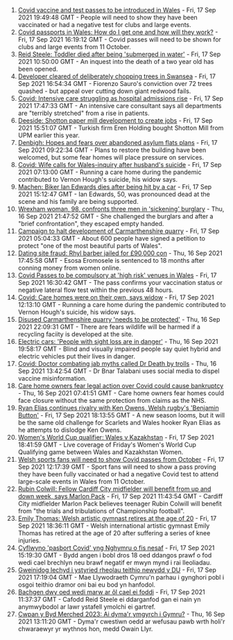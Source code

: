 1. [Covid vaccine and test passes to be introduced in Wales](https://www.bbc.co.uk/news/uk-wales-politics-58596128?at_medium=RSS&at_campaign=KARANGA) - Fri, 17 Sep 2021 19:49:48 GMT - People will need to show they have been vaccinated or had a negative test for clubs and large events.
2. [Covid passports in Wales: How do I get one and how will they work?](https://www.bbc.co.uk/news/uk-wales-politics-58600373?at_medium=RSS&at_campaign=KARANGA) - Fri, 17 Sep 2021 16:19:12 GMT - Covid passes will need to be shown for clubs and large events from 11 October.
3. [Reid Steele: Toddler died after being 'submerged in water'](https://www.bbc.co.uk/news/uk-wales-58596394?at_medium=RSS&at_campaign=KARANGA) - Fri, 17 Sep 2021 10:50:00 GMT - An inquest into the death of a two year old has been opened.
4. [Developer cleared of deliberately chopping trees in Swansea](https://www.bbc.co.uk/news/uk-wales-58601981?at_medium=RSS&at_campaign=KARANGA) - Fri, 17 Sep 2021 16:54:34 GMT - Fiorenzo Sauro's conviction over 72 trees quashed - but appeal over cutting down giant redwood fails.
5. [Covid: Intensive care struggling as hospital admissions rise](https://www.bbc.co.uk/news/uk-wales-58602523?at_medium=RSS&at_campaign=KARANGA) - Fri, 17 Sep 2021 17:47:33 GMT - An intensive care consultant says all departments are "terribly stretched" from a rise in patients.
6. [Deeside: Shotton paper mill development to create jobs](https://www.bbc.co.uk/news/uk-wales-58602521?at_medium=RSS&at_campaign=KARANGA) - Fri, 17 Sep 2021 15:51:07 GMT - Turkish firm Eren Holding bought Shotton Mill from UPM earlier this year.
7. [Denbigh: Hopes and fears over abandoned asylum flats plans](https://www.bbc.co.uk/news/uk-wales-58591446?at_medium=RSS&at_campaign=KARANGA) - Fri, 17 Sep 2021 09:22:34 GMT - Plans to restore the building have been welcomed, but some fear homes will place pressure on services.
8. [Covid: Wife calls for Wales-inquiry after husband's suicide](https://www.bbc.co.uk/news/uk-wales-58589219?at_medium=RSS&at_campaign=KARANGA) - Fri, 17 Sep 2021 07:13:00 GMT - Running a care home during the pandemic contributed to Vernon Hough's suicide, his widow says.
9. [Machen: Biker Ian Edwards dies after being hit by a car](https://www.bbc.co.uk/news/uk-wales-58600597?at_medium=RSS&at_campaign=KARANGA) - Fri, 17 Sep 2021 15:12:47 GMT - Ian Edwards, 50, was pronounced dead at the scene and his family are being supported.
10. [Wrexham woman, 98, confronts three men in 'sickening' burglary](https://www.bbc.co.uk/news/uk-wales-58562143?at_medium=RSS&at_campaign=KARANGA) - Thu, 16 Sep 2021 21:47:52 GMT - She challenged the burglars and after a "brief confrontation", they escaped empty handed.
11. [Campaign to halt development of Carmarthenshire quarry](https://www.bbc.co.uk/news/uk-wales-58586624?at_medium=RSS&at_campaign=KARANGA) - Fri, 17 Sep 2021 05:04:33 GMT - About 600 people have signed a petition to protect "one of the most beautiful parts of Wales".
12. [Dating site fraud: Rhyl barber jailed for £90,000 con](https://www.bbc.co.uk/news/uk-wales-58588703?at_medium=RSS&at_campaign=KARANGA) - Thu, 16 Sep 2021 17:45:58 GMT - Esosa Eromosele is sentenced to 18 months after conning money from women online.
13. [Covid Passes to be compulsory at 'high risk' venues in Wales](https://www.bbc.co.uk/news/uk-wales-58595008?at_medium=RSS&at_campaign=KARANGA) - Fri, 17 Sep 2021 16:30:42 GMT - The pass confirms your vaccination status or negative lateral flow test within the previous 48 hours.
14. [Covid: Care homes were on their own, says widow](https://www.bbc.co.uk/news/uk-wales-58596307?at_medium=RSS&at_campaign=KARANGA) - Fri, 17 Sep 2021 12:13:10 GMT - Running a care home during the pandemic contributed to Vernon Hough's suicide, his widow says.
15. [Disused Carmarthenshire quarry 'needs to be protected'](https://www.bbc.co.uk/news/uk-wales-58586625?at_medium=RSS&at_campaign=KARANGA) - Thu, 16 Sep 2021 22:09:31 GMT - There are fears wildlife will be harmed if a recycling faciity is developed at the site.
16. [Electric cars: 'People with sight loss are in danger'](https://www.bbc.co.uk/news/uk-wales-58588704?at_medium=RSS&at_campaign=KARANGA) - Thu, 16 Sep 2021 19:58:17 GMT - Blind and visually impaired people say quiet hybrid and electric vehicles put their lives in danger.
17. [Covid: Doctor combating jab myths called Dr Death by trolls](https://www.bbc.co.uk/news/uk-wales-58585318?at_medium=RSS&at_campaign=KARANGA) - Thu, 16 Sep 2021 13:42:54 GMT - Dr Bnar Talabani uses social media to dispel vaccine misinformation.
18. [Care home owners fear legal action over Covid could cause bankruptcy](https://www.bbc.co.uk/news/uk-wales-58579307?at_medium=RSS&at_campaign=KARANGA) - Thu, 16 Sep 2021 07:41:51 GMT - Care home owners fear homes could face closure without the same protection from claims as the NHS.
19. [Ryan Elias continues rivalry with Ken Owens, Welsh rugby's 'Benjamin Button'](https://www.bbc.co.uk/sport/rugby-union/58595440?at_medium=RSS&at_campaign=KARANGA) - Fri, 17 Sep 2021 18:13:55 GMT - A new season looms, but it will be the same old challenge for Scarlets and Wales hooker Ryan Elias as he attempts to dislodge Ken Owens.
20. [Women's World Cup qualifier: Wales v Kazakhstan](https://www.bbc.co.uk/sport/football/58542573?at_medium=RSS&at_campaign=KARANGA) - Fri, 17 Sep 2021 18:41:59 GMT - Live coverage of Friday's Women's World Cup Qualifying game between Wales and Kazakhstan Women.
21. [Welsh sports fans will need to show Covid passes from October](https://www.bbc.co.uk/sport/wales/58598585?at_medium=RSS&at_campaign=KARANGA) - Fri, 17 Sep 2021 12:17:39 GMT - Sport fans will need to show a pass proving they have been fully vaccinated or had a negative Covid test to attend large-scale events in Wales from 11 October.
22. [Rubin Colwill: Fellow Cardiff City midfielder will benefit from up and down week, says Marlon Pack](https://www.bbc.co.uk/sport/football/58594386?at_medium=RSS&at_campaign=KARANGA) - Fri, 17 Sep 2021 11:43:54 GMT - Cardiff City midfielder Marlon Pack believes teenager Rubin Colwill will benefit from "the trials and tribulations of Championship football".
23. [Emily Thomas: Welsh artistic gymnast retires at the age of 20](https://www.bbc.co.uk/sport/gymnastics/58604426?at_medium=RSS&at_campaign=KARANGA) - Fri, 17 Sep 2021 18:36:11 GMT - Welsh international artistic gymnast Emily Thomas has retired at the age of 20 after suffering a series of knee injuries.
24. [Cyflwyno 'pasbort Covid' yng Nghymru o fis nesaf](https://www.bbc.co.uk/newyddion/58596916?at_medium=RSS&at_campaign=KARANGA) - Fri, 17 Sep 2021 15:19:30 GMT - Bydd angen i bobl dros 18 oed ddangos prawf o fod wedi cael brechlyn neu brawf negatif er mwyn mynd i rai lleoliadau.
25. [Gweinidog Iechyd i ystyried rheolau teithio newydd y DU](https://www.bbc.co.uk/newyddion/58601772?at_medium=RSS&at_campaign=KARANGA) - Fri, 17 Sep 2021 17:19:04 GMT - Mae Llywodraeth Cymru'n parhau i gynghori pobl i osgoi teithio dramor oni bai eu bod yn hanfodol.
26. [Bachgen dwy oed wedi marw ar ôl cael ei foddi](https://www.bbc.co.uk/newyddion/58597443?at_medium=RSS&at_campaign=KARANGA) - Fri, 17 Sep 2021 11:37:37 GMT - Cafodd Reid Steele ei ddarganfod gan ei nain yn anymwybodol ar lawr ystafell ymolchi ei gartref.
27. [Cwpan y Byd Merched 2023: Ai dyma'r ymgyrch i Gymru?](https://www.bbc.co.uk/newyddion/58538690?at_medium=RSS&at_campaign=KARANGA) - Thu, 16 Sep 2021 13:11:20 GMT - Dyma'r cwestiwn oedd ar wefusau pawb wrth holi'r chwaraewyr yr wythnos hon, medd Owain Llyr.
